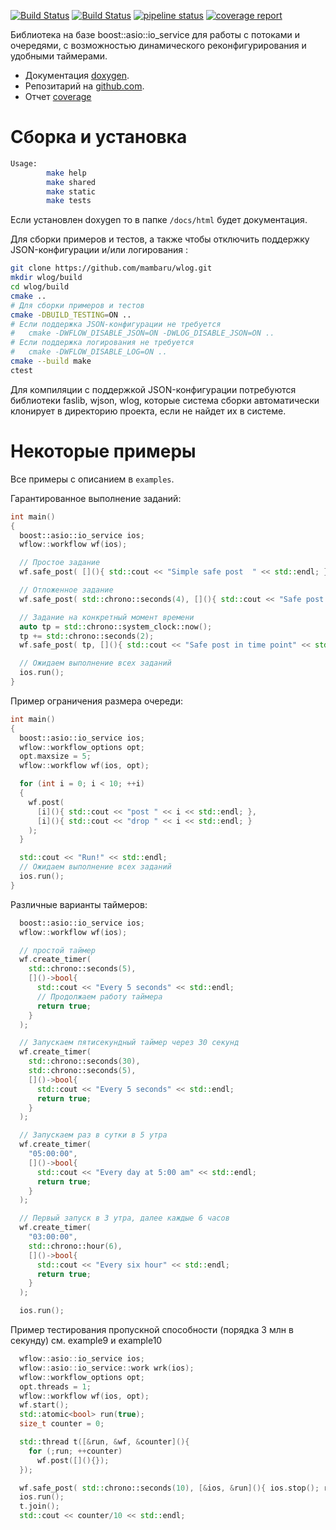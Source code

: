 [![Build Status](https://travis-ci.com/mambaru/wflow.svg?branch=master)](https://travis-ci.com/mambaru/wflow)
[![Build Status](https://travis-ci.com/mambaru/wflow.svg?branch=mambaru)](https://travis-ci.com/mambaru/wflow)
[![pipeline status](http://github.lan/cpp/wflow/badges/wip-devel/pipeline.svg)](http://github.lan/cpp/wflow/commits/wip-devel)
[![coverage report](http://github.lan/cpp/wflow/badges/wip-devel/coverage.svg)](http://github.lan/cpp/wflow/commits/wip-devel)

Библиотека на базе boost::asio::io_service для работы с потоками и очередями, с возможностью динамического реконфигурирования и удобными таймерами. 

* Документация [doxygen](https://mambaru.github.io/wflow/index.html).
* Репозитарий на [github.com](https://github.com/mambaru/wflow).
* Отчет [coverage](https://mambaru.github.io/wflow/cov-report/index.html)

# Сборка и установка

```bash
Usage:
        make help
        make shared
        make static
        make tests
```
Если установлен doxygen то в папке `/docs/html` будет документация.

Для сборки примеров и тестов, а также чтобы отключить поддержку JSON-конфигурации и/или логирования :

```bash
git clone https://github.com/mambaru/wlog.git
mkdir wlog/build
cd wlog/build
cmake ..
# Для сборки примеров и тестов
cmake -DBUILD_TESTING=ON ..
# Если поддержка JSON-конфигурации не требуется 
#   cmake -DWFLOW_DISABLE_JSON=ON -DWLOG_DISABLE_JSON=ON ..
# Если поддержка логирования не требуется 
#   cmake -DWFLOW_DISABLE_LOG=ON ..
cmake --build make
ctest 
```
Для компиляции с поддержкой JSON-конфигурации потребуются библиотеки faslib, wjson, wlog, которые система сборки автоматически клонирует 
в директорию проекта, если не найдет их в системе.

# Некоторые примеры

Все примеры с описанием в `examples`.

Гарантированное выполнение заданий:
```cpp
int main()
{
  boost::asio::io_service ios;
  wflow::workflow wf(ios);

  // Простое задание 
  wf.safe_post( [](){ std::cout << "Simple safe post  " << std::endl; } );

  // Отложенное задание 
  wf.safe_post( std::chrono::seconds(4), [](){ std::cout << "Safe post after delay 4 second " << std::endl; } );

  // Задание на конкретный момент времени 
  auto tp = std::chrono::system_clock::now();
  tp += std::chrono::seconds(2);
  wf.safe_post( tp, [](){ std::cout << "Safe post in time point" << std::endl; } );

  // Ожидаем выполнение всех заданий 
  ios.run();
}
```

Пример ограничения размера очереди:
```cpp
int main()
{
  boost::asio::io_service ios;
  wflow::workflow_options opt;
  opt.maxsize = 5;
  wflow::workflow wf(ios, opt);

  for (int i = 0; i < 10; ++i)
  {
    wf.post( 
      [i](){ std::cout << "post " << i << std::endl; },
      [i](){ std::cout << "drop " << i << std::endl; } 
    );
  }

  std::cout << "Run!" << std::endl;
  // Ожидаем выполнение всех заданий 
  ios.run();
}
```

Различные варианты таймеров:

```cpp
  boost::asio::io_service ios;
  wflow::workflow wf(ios);

  // простой таймер
  wf.create_timer(
    std::chrono::seconds(5),
    []()->bool{ 
      std::cout << "Every 5 seconds" << std::endl;
      // Продолжаем работу таймера
      return true;
    }
  );

  // Запускаем пятисекундный таймер через 30 секунд
  wf.create_timer(
    std::chrono::seconds(30),
    std::chrono::seconds(5),
    []()->bool{ 
      std::cout << "Every 5 seconds" << std::endl;
      return true;
    }
  );

  // Запускаем раз в сутки в 5 утра 
  wf.create_timer(
    "05:00:00",
    []()->bool{ 
      std::cout << "Every day at 5:00 am" << std::endl;
      return true;
    }
  );

  // Первый запуск в 3 утра, далее каждые 6 часов
  wf.create_timer(
    "03:00:00",
    std::chrono::hour(6),
    []()->bool{ 
      std::cout << "Every six hour" << std::endl;
      return true;
    }
  );

  ios.run();
```

Пример тестирования пропускной способности (порядка 3 млн в секунду) см. example9 и example10
```cpp
  wflow::asio::io_service ios;
  wflow::asio::io_service::work wrk(ios);
  wflow::workflow_options opt;
  opt.threads = 1;
  wflow::workflow wf(ios, opt);
  wf.start();
  std::atomic<bool> run(true);
  size_t counter = 0;

  std::thread t([&run, &wf, &counter](){
    for (;run; ++counter)
      wf.post([](){});
  });

  wf.safe_post( std::chrono::seconds(10), [&ios, &run](){ ios.stop(); run = false;});
  ios.run();
  t.join();
  std::cout << counter/10 << std::endl;
```
